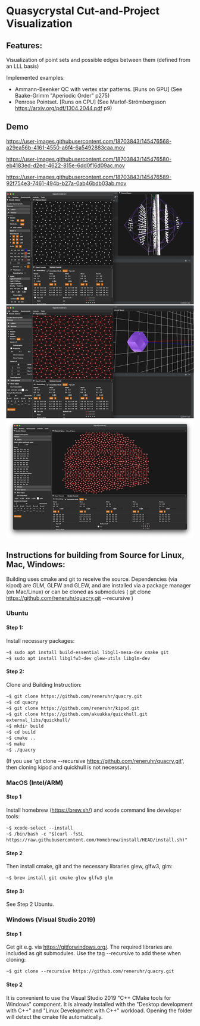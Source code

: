 # Quasycrystal Cut-and-Project Visualization

## Features:

Visualization of point sets and possible edges between them (defined from an LLL basis)

Implemented examples:
- Ammann-Beenker QC with vertex star patterns. [Runs on GPU] (See Baake-Grimm "Aperiodic Order" p275)
- Penrose Pointset. [Runs on CPU] (See Marlof-Strömbergsson https://arxiv.org/pdf/1304.2044.pdf p9)

## Demo




https://user-images.githubusercontent.com/18703843/145476568-a29ea56b-4161-4550-a6f4-6a5492883caa.mov



https://user-images.githubusercontent.com/18703843/145476580-eb4183ed-d2ed-4622-815e-6dd0f16d09ac.mov




https://user-images.githubusercontent.com/18703843/145476589-92f754e3-7461-494b-b27a-0ab46bdb03ab.mov


![Penrose Pointset ](demo_shots/penrose_points_small.jpg?raw=true)
![Penrose Edges ](demo_shots/penrose_edges_small.jpg?raw=true)
![Penrose Pointset Sheared](demo_shots/penrose_sheared_small.jpg?raw=true)




## Instructions for building from Source for Linux, Mac, Windows:

Building uses cmake and git to receive the source. Dependencies (via kipod) are GLM, GLFW and GLEW, and are installed via a package manager (on Mac/Linux) or can be cloned as submodules ( git clone https://github.com/reneruhr/quacry.git --recursive )

### Ubuntu

#### Step 1:
Install necessary packages:

```console
~$ sudo apt install build-essential libgl1-mesa-dev cmake git 
~$ sudo apt install libglfw3-dev glew-utils libglm-dev
```

#### Step 2: 
Clone and Building Instruction:

```console
~$ git clone https://github.com/reneruhr/quacry.git
~$ cd quacry
~$ git clone https://github.com/reneruhr/kipod.git
~$ git clone https://github.com/akuukka/quickhull.git external_libs/quickhull/
~$ mkdir build
~$ cd build
~$ cmake ..
~$ make
~$ ./quacry
```

(If you use 'git clone --recursive https://github.com/reneruhr/quacry.git', then cloning kipod and quickhull is not necessary).

### MacOS (Intel/ARM)

#### Step 1
Install homebrew (https://brew.sh/) and xcode command line developer tools:

```console
~$ xcode-select --install
~$ /bin/bash -c "$(curl -fsSL https://raw.githubusercontent.com/Homebrew/install/HEAD/install.sh)"
```
#### Step 2
Then install cmake, git and the necessary libraries glew, glfw3, glm:

```console
~$ brew install git cmake glew glfw3 glm
```

#### Step 3: 
See Step 2 Ubuntu.


### Windows (Visual Studio 2019)

#### Step 1
Get git e.g. via https://gitforwindows.org/.
The required libraries are included as git submodules. Use the tag --recursive to add these when cloning:

```console
~$ git clone --recursive https://github.com/reneruhr/quacry.git
```

#### Step 2
It is convenient to use the Visual Studio 2019 "C++ CMake tools for Windows" component. It is already installed with the 
"Desktop development with C++" and "Linux Development with C++" workload.
Opening the folder will detect the cmake file automatically.

